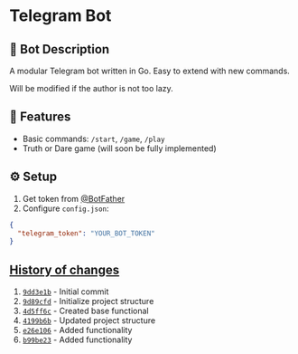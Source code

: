 # Telegram Bot

## 🤖 Bot Description
A modular Telegram bot written in Go. Easy to extend with new commands.

Will be modified if the author is not too lazy.

## 🚀 Features
- Basic commands: `/start`, `/game`, `/play`
- Truth or Dare game (will soon be fully implemented)

## ⚙️ Setup
1. Get token from [@BotFather](https://t.me/BotFather)
2. Configure `config.json`:
```json
{
  "telegram_token": "YOUR_BOT_TOKEN"
} 
```

## [History of changes](https://github.com/ogrock3t/telegram-bot-parser/commits/main/)
1. [`9dd3e1b`](https://github.com/ogrock3t/telegram-bot-parser/commit/9dd3e1b9956830727e356e5623f7fb9c79ce3dfb) - Initial commit
2. [`9d89cfd`](https://github.com/ogrock3t/telegram-bot-parser/commit/9d89cfd868089e1ec0c882bf636d62e488e5622c) - Initialize project structure
3. [`4d5ff6c`](https://github.com/ogrock3t/telegram-bot-parser/commit/4d5ff6c3eec2297f488f7f456e50e7b6de892a9c) - Created base functional
4. [`4199b6b`](https://github.com/ogrock3t/telegram-bot-parser/commit/4199b6ba7d2b940c1816126f14723e44c94f5c30) - Updated project structure
5. [`e26e106`](https://github.com/ogrock3t/telegram-bot-parser/commit/e26e1064d9316aa6471ede8af65b59bf3d2f6171) - Added functionality
6. [`b99be23`](https://github.com/ogrock3t/telegram-bot-parser/commit/b99be23898d4ca1276c8a730daf18b4432250a43) - Added functionality